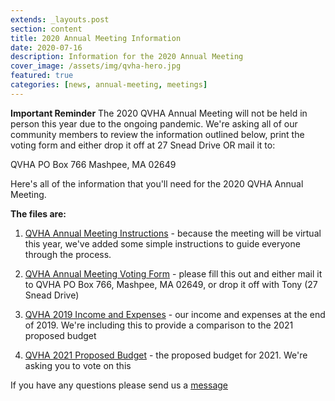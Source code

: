 ```yaml
---
extends: _layouts.post
section: content
title: 2020 Annual Meeting Information
date: 2020-07-16
description: Information for the 2020 Annual Meeting
cover_image: /assets/img/qvha-hero.jpg
featured: true
categories: [news, annual-meeting, meetings]
---
```


**Important Reminder**
The 2020 QVHA Annual Meeting will not be held in person this year due to the ongoing pandemic. We're asking all of our community members to review the information outlined below, print the voting form and either drop it off at 27 Snead Drive OR mail it to:

QVHA
PO Box 766
Mashpee, MA 02649

Here's all of the information that you'll need for the 2020 QVHA Annual Meeting.

**The files are:**

1. [QVHA Annual Meeting Instructions](https://docs.google.com/document/d/1nSnZ3HxSr0oUkyu5rqq9VDBQoTbVFGP8r1_hEMoWSIg/edit?usp=sharing) - because the meeting will be virtual this year, we've added some simple instructions to guide everyone through the process.

1. [QVHA Annual Meeting Voting Form](https://docs.google.com/document/d/12xSsJdy1a6TdjhswEveTh1I8gDt1pGCWoeUtzdPBKyY/edit?usp=sharing) - please fill this out and either mail it to QVHA PO Box 766, Mashpee, MA 02649, or drop it off with Tony (27 Snead Drive)

1. [QVHA 2019 Income and Expenses](https://docs.google.com/spreadsheets/d/1iDnP09PqHjbjLWJaXlHkLprNj-Qn132_A7Uc7W9wv3I/edit?usp=sharing) - our income and expenses at the end of 2019. We're including this to provide a comparison to the 2021 proposed budget

1. [QVHA 2021 Proposed Budget](https://docs.google.com/spreadsheets/d/1UGwv8dxPsQXZaeKkvn1escf5TY6MhkZEEdeJpoHITpk/edit?usp=sharing) - the proposed budget for 2021. We're asking you to vote on this

If you have any questions please send us a [message](/contact)
